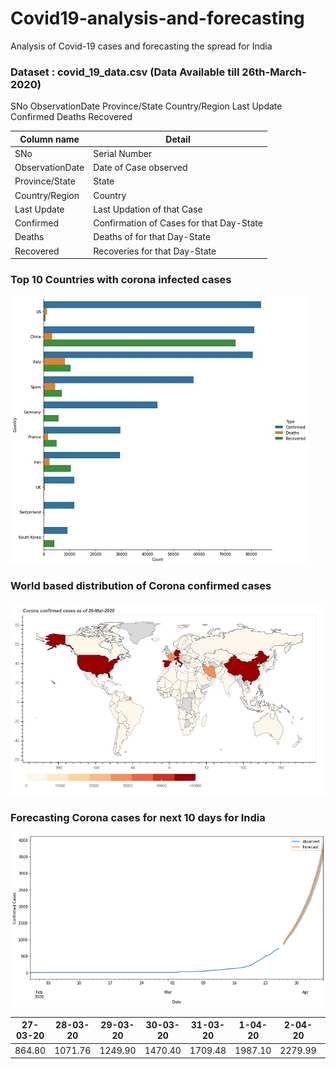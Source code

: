 # Covid19-analysis-and-forecasting
Analysis of Covid-19 cases and forecasting the spread for India

### Dataset : covid_19_data.csv (Data Available till 26th-March-2020)

SNo	ObservationDate	Province/State	Country/Region	Last Update	Confirmed	Deaths	Recovered

                                                         
| __Column name__    | __Detail__                                                 |
|--------------------|------------------------------------------------------------|
| SNo                |  Serial Number                                             |
| ObservationDate    |  Date of Case observed                                     |
| Province/State     |  State                                                     |
| Country/Region     |  Country                                                   |
| Last Update        |  Last Updation of that Case                                |
| Confirmed          |  Confirmation of Cases for that Day-State                  |
| Deaths             |  Deaths of for that Day-State                              |
| Recovered          |  Recoveries for that Day-State                             |

### Top 10 Countries with corona infected cases 

![top10](https://github.com/yatinkode/Covid19-analysis-and-forecasting/blob/master/images/top10.jpg)

### World based distribution of Corona confirmed cases
![top10](https://github.com/yatinkode/Covid19-analysis-and-forecasting/blob/master/images/worldmap.JPG)

### Forecasting Corona cases for next 10 days for India
![top10](https://github.com/yatinkode/Covid19-analysis-and-forecasting/blob/master/images/forecast.png)

| 27-03-20 | 28-03-20 | 29-03-20 | 30-03-20 | 31-03-20 | 1-04-20 | 2-04-20 | 3-04-20 | 4-04-20 | 5-04-20 |
|----------|----------|----------|----------|----------|---------|---------|---------|---------|---------|
| 864.80   | 1071.76  | 1249.90  | 1470.40  | 1709.48  | 1987.10 | 2279.99 | 2677.18 | 3098.26 | 3690.31 |

